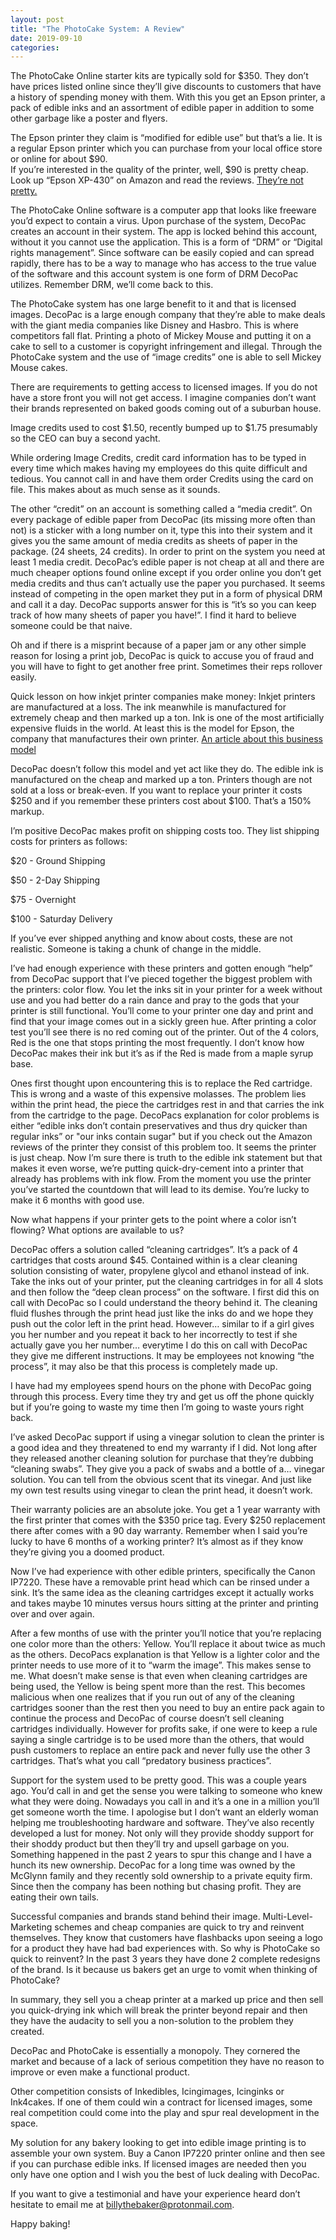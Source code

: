 ```yaml
---
layout: post
title: "The PhotoCake System: A Review"
date: 2019-09-10
categories:
---
```

The PhotoCake Online starter kits are typically sold for $350. They don’t have prices listed online since they’ll give discounts to customers that have a history of spending money with them. With this you get an Epson printer, a pack of edible inks and an assortment of edible paper in addition to some other garbage like a poster and flyers. 

The Epson printer they claim is “modified for edible use” but that’s a lie. It is a regular Epson printer which you can purchase from your local office store or online for about $90.  
If you’re interested in the quality of the printer, well, $90 is pretty cheap. Look up “Epson XP-430” on Amazon and read the reviews. [They’re not pretty.](https://www.amazon.com/Epson-Expression-Wireless-Printer-Replenishment/dp/B01BIGO5IW/ref=sr_1_3?keywords=xp+430&qid=1568316749&sr=8-3) 

The PhotoCake Online software is a computer app that looks like freeware you’d expect to contain a virus. Upon purchase of the system, DecoPac creates an account in their system. The app is locked behind this account, without it you cannot use the application. This is a form of “DRM” or “Digital rights management”. Since software can be easily copied and can spread rapidly, there has to be a way to manage who has access to the true value of the software and this account system is one form of DRM DecoPac utilizes. Remember DRM, we’ll come back to this.

The PhotoCake system has one large benefit to it and that is licensed images. 
DecoPac is a large enough company that they’re able to make deals with the giant media companies like Disney and Hasbro. This is where competitors fall flat. 
Printing a photo of Mickey Mouse and putting it on a cake to sell to a customer is copyright infringement and illegal. Through the PhotoCake system and the use of “image credits” one is able to sell Mickey Mouse cakes. 

There are requirements to getting access to licensed images. If you do not have a store front you will not get access. I imagine companies don’t want their brands represented on baked goods coming out of a suburban house. 

Image credits used to cost $1.50, recently bumped up to $1.75 presumably so the CEO can buy a second yacht. 

While ordering Image Credits, credit card information has to be typed in every time which makes having my employees do this quite difficult and tedious. You cannot call in and have them order Credits using the card on file. This makes about as much sense as it sounds.

The other “credit” on an account is something called a “media credit”. On every package of edible paper from DecoPac (its missing more often than not) is a sticker with a long number on it, type this into their system and it gives you the same amount of media credits as sheets of paper in the package. (24 sheets, 24 credits). In order to print on the system you need at least 1 media credit. DecoPac’s edible paper is not cheap at all and there are much cheaper options found online except if you order online you don’t get media credits and thus can’t actually use the paper you purchased. It seems instead of competing in the open market they put in a form of physical DRM and call it a day. DecoPac supports answer for this is “it’s so you can keep track of how many sheets of paper you have!”. I find it hard to believe someone could be that naive. 

Oh and if there is a misprint because of a paper jam or any other simple reason for losing a print job, DecoPac is quick to accuse you of fraud and you will have to fight to get another free print. Sometimes their reps rollover easily.

Quick lesson on how inkjet printer companies make money:
Inkjet printers are manufactured at a loss. The ink meanwhile is manufactured for extremely cheap and then marked up a ton. Ink is one of the most artificially expensive fluids in the world. 
At least this is the model for Epson, the company that manufactures their own printer. 
[An article about this business model](https://www.businessinsider.com/why-printer-ink-so-expensive-2019-8)

DecoPac doesn’t follow this model and yet act like they do. The edible ink is manufactured on the cheap and marked up a ton. Printers though are not sold at a loss or break-even. If you want to replace your printer it costs $250 and if you remember these printers cost about $100. That’s a 150% markup. 

I’m positive DecoPac makes profit on shipping costs too. They list shipping costs for printers as follows:

$20 - Ground Shipping

$50 - 2-Day Shipping

$75 - Overnight

$100 - Saturday Delivery


If you’ve ever shipped anything and know about costs, these are not realistic. Someone is taking a chunk of change in the middle. 

I’ve had enough experience with these printers and gotten enough “help” from DecoPac support that I’ve pieced together the biggest problem with the printers: color flow. You let the inks sit in your printer for a week without use and you had better do a rain dance and pray to the gods that your printer is still functional. 
You’ll come to your printer one day and print and find that your image comes out in a sickly green hue. After printing a color test you’ll see there is no red coming out of the printer. Out of the 4 colors, Red is the one that stops printing the most frequently. I don’t know how DecoPac makes their ink but it’s as if the Red is made from a maple syrup base. 

Ones first thought upon encountering this is to replace the Red cartridge. This is wrong and a waste of this expensive molasses. The problem lies within the print head, the piece the cartridges rest in and that carries the ink from the cartridge to the page. DecoPacs explanation for color problems is either “edible inks don’t contain preservatives and thus dry quicker than regular inks” or "our inks contain sugar" but if you check out the Amazon reviews of the printer they consist of this problem too. It seems the printer is just cheap. Now I’m sure there is truth to the edible ink statement but that makes it even worse, we’re putting quick-dry-cement into a printer that already has problems with ink flow. From the moment you use the printer you’ve started the countdown that will lead to its demise. You’re lucky to make it 6 months with good use. 

Now what happens if your printer gets to the point where a color isn’t flowing? What options are available to us? 

DecoPac offers a solution called “cleaning cartridges”. It’s a pack of 4 cartridges that costs around $45. Contained within is a clear cleaning solution consisting of water, propylene glycol and ethanol instead of ink. Take the inks out of your printer, put the cleaning cartridges in for all 4 slots and then follow the “deep clean process” on the software. I first did this on call with DecoPac so I could understand the theory behind it. The cleaning fluid flushes through the print head just like the inks do and we hope they push out the color left in the print head. However… similar to if a girl gives you her number and you repeat it back to her incorrectly to test if she actually gave you her number… everytime I do this on call with DecoPac they give me different instructions. It may be employees not knowing “the process”, it may also be that this process is completely made up. 

I have had my employees spend hours on the phone with DecoPac going 
through this process. Every time they try and get us off the phone quickly but if you’re going to waste my time then I’m going to waste yours right back. 

I’ve asked DecoPac support if using a vinegar solution to clean the printer is a good idea and they threatened to end my warranty if I did. 
Not long after they released another cleaning solution for purchase that they’re dubbing “cleaning swabs”. They give you a pack of swabs and a bottle of a… vinegar solution. You can tell from the obvious scent that its vinegar. And just like my own test results using vinegar to clean the print head, it doesn’t work. 

Their warranty policies are an absolute joke. You get a 1 year warranty with the first printer that comes with the $350 price tag. Every $250 replacement there after comes with a 90 day warranty. Remember when I said you’re lucky to have 6 months of a working printer? It’s almost as if they know they’re giving you a doomed product. 

Now I’ve had experience with other edible printers, specifically the Canon IP7220. These have a removable print head which can be rinsed under a sink. It’s the same idea as the cleaning cartridges except it actually works and takes maybe 10 minutes versus hours sitting at the printer and printing over and over again. 

After a few months of use with the printer you’ll notice that you’re replacing one color more than the others: Yellow. You’ll replace it about twice as much as the others. DecoPacs explanation is that Yellow is a lighter color and the printer needs to use more of it to “warm the image”. This makes sense to me. 
What doesn’t make sense is that even when cleaning cartridges are being used, the Yellow is being spent more than the rest. This becomes malicious when one realizes that if you run out of any of the cleaning cartridges sooner than the rest then you need to buy an entire pack again to continue the process and DecoPac of course doesn’t sell cleaning cartridges individually. 
However for profits sake, if one were to keep a rule saying a single cartridge is to be used more than the others, that would push customers to replace an entire pack and never fully use the other 3 cartridges. That’s what you call “predatory business practices”.

Support for the system used to be pretty good. This was a couple years ago. You’d call in and get the sense you were talking to someone who knew what they were doing. Nowadays you call in and it’s a one in a million you’ll get someone worth the time. I apologise but I don’t want an elderly woman helping me troubleshooting hardware and software. 
They’ve also recently developed a lust for money. Not only will they provide shoddy support for their shoddy product but then they’ll try and upsell garbage on you. Something happened in the past 2 years to spur this change and I have a hunch its new ownership. 
DecoPac for a long time was owned by the McGlynn family and they recently sold ownership to a private equity firm. Since then the company has been nothing but chasing profit. They are eating their own tails. 

Successful companies and brands stand behind their image. Multi-Level-Marketing schemes and cheap companies are quick to try and reinvent themselves. They know that customers have flashbacks upon seeing a logo for a product they have had bad experiences with. So why is PhotoCake so quick to reinvent? In the past 3 years they have done 2 complete redesigns of the brand. Is it because us bakers get an urge to vomit when thinking of PhotoCake?

In summary, they sell you a cheap printer at a marked up price and then sell you quick-drying ink which will break the printer beyond repair and then they have the audacity to sell you a non-solution to the problem they created. 

DecoPac and PhotoCake is essentially a monopoly. They cornered the market and because of a lack of serious competition they have no reason to improve or even make a functional product. 

Other competition consists of Inkedibles, Icingimages, Icinginks or Ink4cakes. If one of them could win a contract for licensed images, some real competition could come into the play and spur real development in the space. 

My solution for any bakery looking to get into edible image printing is to assemble your own system. Buy a Canon IP7220 printer online and then see if you can purchase edible inks. If licensed images are needed then you only have one option and I wish you the best of luck dealing with DecoPac. 

If you want to give a testimonial and have your experience heard don’t hesitate to email me at billythebaker@protonmail.com.

Happy baking!
